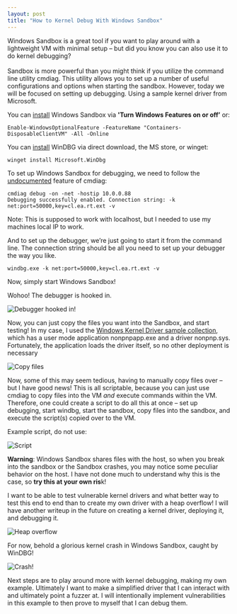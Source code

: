```yaml
---
layout: post
title: "How to Kernel Debug With Windows Sandbox"
---
```


Windows Sandbox is a great tool if you want to play around with a lightweight VM with minimal setup – but did you know you can also use it to do kernel debugging?  
<br/>Sandbox is more powerful than you might think if you utilize the command line utility cmdiag. This utility allows you to set up a number of useful configurations and options when starting the sandbox. However, today we will be focused on setting up debugging. Using a sample kernel driver from Microsoft.

You can [install](https://learn.microsoft.com/en-us/windows/security/application-security/application-isolation/windows-sandbox/windows-sandbox-install#installation) Windows Sandbox via **'Turn Windows Features on or off’** or:

```Enable-WindowsOptionalFeature -FeatureName "Containers-DisposableClientVM" -All -Online```

You can [install](https://learn.microsoft.com/en-us/windows-hardware/drivers/debugger/) WinDBG via direct download, the MS store, or winget:

```winget install Microsoft.WinDbg```

To set up Windows Sandbox for debugging, we need to follow the [undocumented](https://stackoverflow.com/questions/62827157/can-the-windows-sandbox-feature-be-used-for-driver-testing) feature of cmdiag:

```cmdiag debug -on -net -hostip 10.0.0.88``` <br/>
```Debugging successfully enabled. Connection string: -k net:port=50000,key=cl.ea.rt.ext -v```

Note: This is supposed to work with localhost, but I needed to use my machines local IP to work.

And to set up the debugger, we’re just going to start it from the command line. The connection string should be all you need to set up your debugger the way you like.

```windbg.exe -k net:port=50000,key=cl.ea.rt.ext -v```

Now, simply start Windows Sandbox!

Wohoo! The debugger is hooked in.  

![Debugger hooked in!](/assets/images/2025-6-6-1.png)

Now, you can just copy the files you want into the Sandbox, and start testing! In my case, I used the [Windows Kernel Driver sample collection](https://learn.microsoft.com/en-us/windows-hardware/drivers/kernel/sample-kernel-mode-drivers), which has a user mode application nonpnpapp.exe and a driver nonpnp.sys. Fortunately, the application loads the driver itself, so no other deployment is necessary

![Copy files](/assets/images/2025-6-6-2.png)

Now, some of this may seem tedious, having to manually copy files over – but I have good news! This is all scriptable, because you can just use cmdiag to copy files into the VM _and_ execute commands within the VM. Therefore, one could create a script to do all this at once – set up debugging, start windbg, start the sandbox, copy files into the sandbox, and execute the script(s) copied over to the VM.

Example script, do not use:

![Script](/assets/images/2025-6-6-4.png)

**Warning**: Windows Sandbox shares files with the host, so when you break into the sandbox or the Sandbox crashes, you may notice some peculiar behavior on the host. I have not done much to understand why this is the case, so **try this at your own ris**k!

I want to be able to test vulnerable kernel drivers and what better way to test this end to end than to create my own driver with a heap overflow! I will have another writeup in the future on creating a kernel driver, deploying it, and debugging it.

![Heap overflow](/assets/images/2025-6-6-5.png)

For now, behold a glorious kernel crash in Windows Sandbox, caught by WinDBG!  

![Crash!](/assets/images/2025-6-6-3.png)

Next steps are to play around more with kernel debugging, making my own example. Ultimately I want to make a simplified driver that I can interact with and ultimately point a fuzzer at. I will intentionally implement vulnerabilities in this example to then prove to myself that I can debug them.
